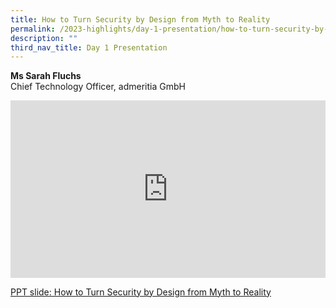 ```yaml
---
title: How to Turn Security by Design from Myth to Reality
permalink: /2023-highlights/day-1-presentation/how-to-turn-security-by-design-from-myth-to-reality/
description: ""
third_nav_title: Day 1 Presentation
---
```

<b>Ms Sarah Fluchs</b><br>
Chief Technology Officer, admeritia GmbH

<div class="video-container">
<iframe width="853" height="315" src="https://www.youtube.com/embed/Wlkk8OMYvGc?si=t2JSGOysOA1bh85z" frameborder="0" allow="accelerometer; autoplay; encrypted-media; gyroscope; picture-in-picture" allowfullscreen=""></iframe></div>

[PPT slide: How to Turn Security by Design from Myth to Reality](/files/otcep%202023%20material/04%20how%20to%20turn%20security%20by%20design%20from%20myth%20to%20reality.pdf)





<style type="text/css"> 
	    .video-container {
      position: relative;
      padding-bottom: 56.25%; /* 16:9 */
      height: 0;
    }
    .video-container iframe {
      position: absolute;
      top: 0;
      left: 0;
      width: 100%;
      height: 100%;
    }
	</style>